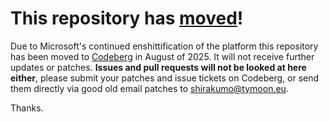 # This repository has [moved](https://shinmera.com/projects/stranger)!
Due to Microsoft's continued enshittification of the platform this repository has been moved to [Codeberg](https://shinmera.com/projects/stranger) in August of 2025. It will not receive further updates or patches. **Issues and pull requests will not be looked at here either**, please submit your patches and issue tickets on Codeberg, or send them directly via good old email patches to [shirakumo@tymoon.eu](mailto:shirakumo@tymoon.eu).

Thanks.